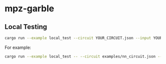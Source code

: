 # mpz-garble

## Local Testing

```sh
cargo run --example local_test --circuit YOUR_CIRCUIT.json --input YOUR_INPUT.json
```

For example:

```sh
cargo run --example local_test -- --circuit examples/nn_circuit.json --input examples/nn_input.json
```
